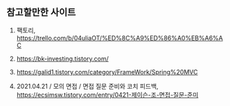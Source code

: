 ## 참고할만한 사이트

1. 팩토리, https://trello.com/b/04uliaOT/%ED%8C%A9%ED%86%A0%EB%A6%AC

2. https://bk-investing.tistory.com/

3. https://galid1.tistory.com/category/FrameWork/Spring%20MVC

4. 2021.04.21 / 모의 면접 / 면접 질문 준비와 코치 피드백, https://ecsimsw.tistory.com/entry/0421-제이슨-조-면접-질문-준미
